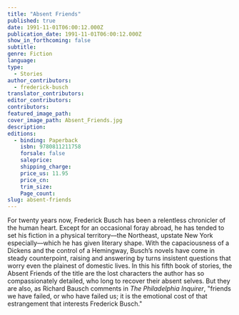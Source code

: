 ```yaml
---
title: "Absent Friends"
published: true
date: 1991-11-01T06:00:12.000Z
publication_date: 1991-11-01T06:00:12.000Z
show_in_forthcoming: false
subtitle:
genre: Fiction
language:
type:
  - Stories
author_contributors:
  - frederick-busch
translator_contributors:
editor_contributors:
contributors:
featured_image_path:
cover_image_path: Absent_Friends.jpg
description:
editions:
  - binding: Paperback
    isbn: 9780811211758
    forsale: false
    saleprice:
    shipping_charge:
    price_us: 11.95
    price_cn:
    trim_size:
    Page_count:
slug: absent-friends
---
```


For twenty years now, Frederick Busch has been a relentless chronicler of the human heart. Except for an occasional foray abroad, he has tended to set his fiction in a physical territory––the Northeast, upstate New York especially––which he has given literary shape. With the capaciousness of a Dickens and the control of a Hemingway, Busch’s novels have come in steady counterpoint, raising and answering by turns insistent questions that worry even the plainest of domestic lives. In this his fifth book of stories, the Absent Friends of the title are the lost characters the author has so compassionately detailed, who long to recover their absent selves. But they are also, as Richard Bausch comments in _The Philadelphia Inquirer_, "friends we have failed, or who have failed us; it is the emotional cost of that estrangement that interests Frederick Busch."

